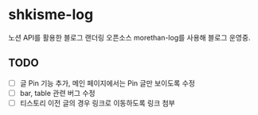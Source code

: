 # shkisme-log

노션 API를 활용한 블로그 랜더링 오픈소스 morethan-log를 사용해 블로그 운영중.

## TODO

- [ ] 글 Pin 기능 추가, 메인 페이지에서는 Pin 글만 보이도록 수정
- [ ] bar, table 관련 버그 수정
- [ ] 티스토리 이전 글의 경우 링크로 이동하도록 링크 첨부
